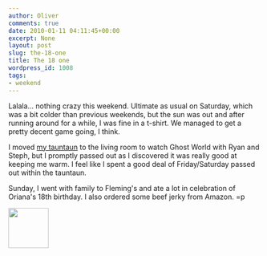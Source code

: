 ```yaml
---
author: Oliver
comments: true
date: 2010-01-11 04:11:45+00:00
excerpt: None
layout: post
slug: the-18-one
title: The 18 one
wordpress_id: 1008
tags:
- weekend
---
```


Lalala... nothing crazy this weekend.  Ultimate as usual on Saturday, which was a bit colder than previous weekends, but the sun was out and after running around for a while, I was fine in a t-shirt.  We managed to get a pretty decent game going, I think.

I moved <a href="http://www.flickr.com/photos/owiber/4155627909/">my tauntaun</a> to the living room to watch Ghost World with Ryan and Steph, but I promptly passed out as I discovered it was really good at keeping me warm.  I feel like I spent a good deal of Friday/Saturday passed out within the tauntaun.

Sunday, I went with family to Fleming's and ate a lot in celebration of Oriana's 18th birthday.  I also ordered some beef jerky from Amazon. =p

<a href="https://www.owiber.com/?attachment_id=1009" rel="attachment wp-att-1009"><img src="https://www.owiber.com/wp-content/uploads/2010/01/Photo-on-2010-01-10-at-21.46-80x80.jpg" alt="" title="Photo on 2010-01-10 at 21.46" width="80" height="80" class="alignnone size-thumbnail wp-image-1009" /></a>